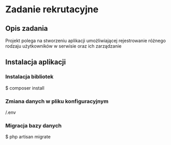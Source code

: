 # Zadanie rekrutacyjne

## Opis zadania
Projekt polega na stworzeniu aplikacji umożliwiającej rejestrowanie różnego rodzaju użytkowników w serwisie oraz ich zarządzanie

## Instalacja aplikacji

### Instalacja bibliotek

$ composer install

### Zmiana danych w pliku konfiguracyjnym

/.env

### Migracja bazy danych

$ php artisan migrate

